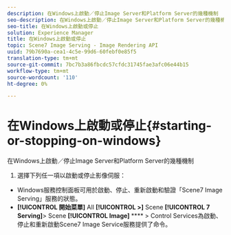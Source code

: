 ```yaml
---
description: 在Windows上啟動／停止Image Server和Platform Server的幾種機制
seo-description: 在Windows上啟動／停止Image Server和Platform Server的幾種機制
seo-title: 在Windows上啟動或停止
solution: Experience Manager
title: 在Windows上啟動或停止
topic: Scene7 Image Serving - Image Rendering API
uuid: 79b7690a-cea1-4c5e-99d6-60febf0e85f5
translation-type: tm+mt
source-git-commit: 7bc7b3a86fbcdc57cfdc31745fae3afc06e44b15
workflow-type: tm+mt
source-wordcount: '110'
ht-degree: 0%

---
```



# 在Windows上啟動或停止{#starting-or-stopping-on-windows}

在Windows上啟動／停止Image Server和Platform Server的幾種機制

1. 選擇下列任一項以啟動或停止影像伺服：

* Windows服務控制面板可用於啟動、停止、重新啟動和驗證「Scene7 Image Serving」服務的狀態。
* **[!UICONTROL 開始菜單]** All **[!UICONTROL >]** Scene **[!UICONTROL 7 Serving]**> Scene **[!UICONTROL Image]** **** > Control Services為啟動、停止和重新啟動Scene7 Image Service服務提供了命令。

